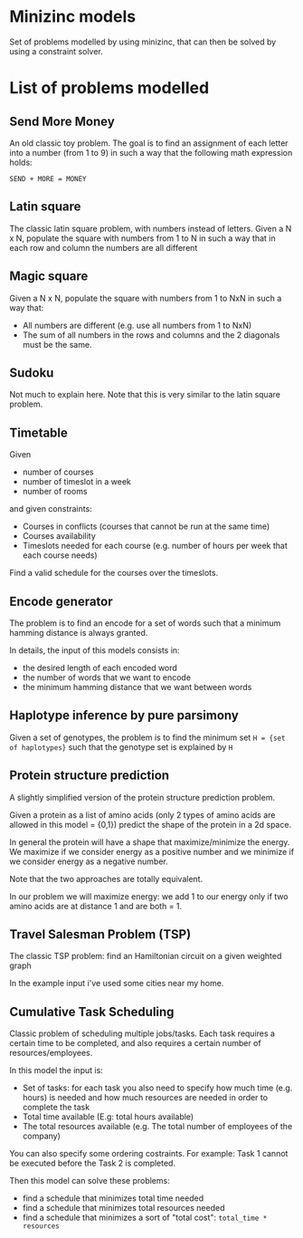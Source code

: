 # Minizinc models
Set of problems modelled by using minizinc, that can then be solved by using a constraint solver.

# List of problems modelled

## Send More Money
An old classic toy problem. The goal is to find an assignment of each letter into a number (from 1 to 9) in such a way that the following math expression holds:

`SEND + MORE = MONEY`

## Latin square
The classic latin square problem, with numbers instead of letters. Given a N x N, populate the square with numbers from 1 to N in such a way that in each row and column the numbers are all different

## Magic square
Given a N x N, populate the square with numbers from 1 to NxN in such a way that:
 - All numbers are different (e.g. use all numbers from 1 to NxN)
 - The sum of all numbers in the rows and columns and the 2 diagonals must be the same.

## Sudoku
Not much to explain here. Note that this is very similar to the latin square problem.

## Timetable
Given
 - number of courses
 - number of timeslot in a week
 - number of rooms

and given constraints:
 - Courses in conflicts (courses that cannot be run at the same time)
 - Courses availability
 - Timeslots needed for each course (e.g. number of hours per week that each course needs)

Find a valid schedule for the courses over the timeslots.

## Encode generator
The problem is to find an encode for a set of words such that a minimum hamming distance is always granted.

In details, the input of this models consists in:
 - the desired length of each encoded word
 - the number of words that we want to encode
 - the minimum hamming distance that we want between words

## Haplotype inference by pure parsimony
Given a set of genotypes, the problem is to find the minimum set `H = {set of haplotypes}` such that the genotype set is explained by `H`

## Protein structure prediction
A slightly simplified version of the protein structure prediction problem.

Given a protein as a list of amino acids (only 2 types of amino acids are allowed in this model = {0,1}) predict the shape of the protein in a 2d space.

In general the protein will have a shape that maximize/minimize the energy. We maximize if we consider energy as a positive number and we minimize if we consider energy as a negative number.

Note that the two approaches are totally equivalent.

In our problem we will maximize energy: we add 1 to our energy only if two amino acids are at distance 1 and are both = 1.

## Travel Salesman Problem (TSP)
The classic TSP problem: find an Hamiltonian circuit on a given weighted graph

In the example input i've used some cities near my home.

## Cumulative Task Scheduling
Classic problem of scheduling multiple jobs/tasks. Each task requires a certain time to be completed, and also requires a certain number of resources/employees.

In this model the input is:
 - Set of tasks: for each task you also need to specify how much time (e.g. hours) is needed and how much resources are needed in order to complete the task
 - Total time available (E.g: total hours available)
 - The total resources available (e.g. The total number of employees of the company)

You can also specify some ordering costraints. For example: Task 1 cannot be executed before the Task 2 is completed.

Then this model can solve these problems:
 - find a schedule that minimizes total time needed
 - find a schedule that minimizes total resources needed
 - find a schedule that minimizes a sort of "total cost": `total_time * resources`
